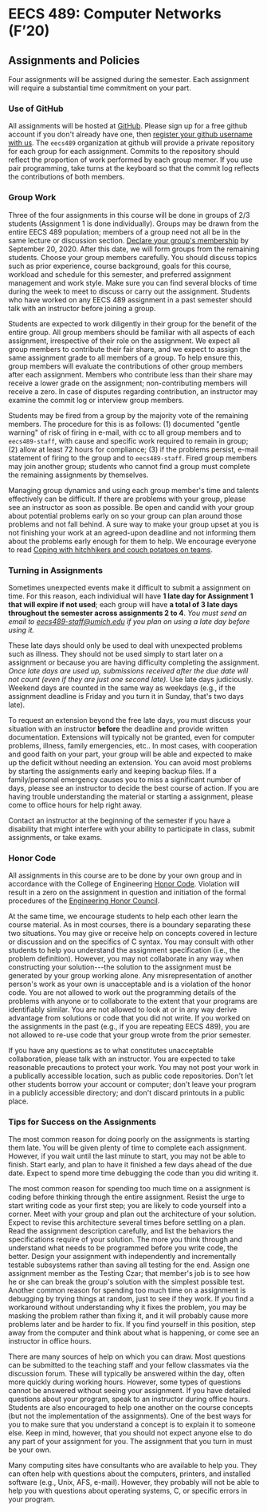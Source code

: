 # EECS 489: Computer Networks (F’20)

## Assignments and Policies

Four assignments will be assigned during the semester. 
Each assignment will require a substantial time commitment on your part.

### Use of GitHub
All assignments will be hosted at [GitHub](https://github.com/eecs489). 
Please sign up for a free github account if you don't already have one, then [register your github username with us](https://forms.gle/JQb6B37oPubnSxAS6). 
The `eecs489` organization at github will provide a private repository for each group for each assignment. 
Commits to the repository should reflect the proportion of work performed by each group memer. 
If you use pair programming, take turns at the keyboard so that the commit log reflects the contributions of both members.

### Group Work
Three of the four assignments in this course will be done in groups of 2/3 students (Assignment 1 is done individually). 
Groups may be drawn from the entire EECS 489 population; members of a group need not all be in the same lecture or discussion section. 
[Declare your group's membership](TBA) by September 20, 2020. 
After this date, we will form groups from the remaining students. 
Choose your group members carefully. 
You should discuss topics such as prior experience, course background, goals for this course, workload and schedule for this semester, and preferred assignment management and work style. 
Make sure you can find several blocks of time during the week to meet to discuss or carry out the assignment. 
Students who have worked on any EECS 489 assignment in a past semester should talk with an instructor before joining a group.

Students are expected to work diligently in their group for the benefit of the entire group. 
All group members should be familiar with all aspects of each assignment, irrespective of their role on the assignment. 
We expect all group members to contribute their fair share, and we expect to assign the same assignment grade to all members of a group. 
To help ensure this, group members will evaluate the contributions of other group members after each assignment. 
Members who contribute less than their share may receive a lower grade on the assignment; non-contributing members will receive a zero. 
In case of disputes regarding contribution, an instructor may examine the commit log or interview group members.

Students may be fired from a group by the majority vote of the remaining members. 
The procedure for this is as follows: 
(1) documented "gentle warning" of risk of firing in e-mail, with cc to all group members and to `eecs489-staff`, with cause and specific work required to remain in group; 
(2) allow at least 72 hours for compliance; 
(3) if the problems persist, e-mail statement of firing to the group and to `eecs489-staff`. 
Fired group members may join another group; students who cannot find a group must complete the remaining assignments by themselves.

Managing group dynamics and using each group member's time and talents effectively can be difficult. 
If there are problems with your group, please see an instructor as soon as possible. 
Be open and candid with your group about potential problems early on so your group can plan around those problems and not fall behind. 
A sure way to make your group upset at you is not finishing your work at an agreed-upon deadline and not informing them about the problems early enough for them to help. 
We encourage everyone to read [Coping with hitchhikers and couch potatoes on teams](http://web.eecs.umich.edu/~pmchen/eecs482/hitchhikers.html).

### Turning in Assignments
Sometimes unexpected events make it difficult to submit a assignment on time. 
For this reason, each individiual will have **1 late day for Assignment 1 that will expire if not used**; each group will have **a total of 3 late days throughout the semester across assignments 2 to 4**. 
*You must send an email to eecs489-staff@umich.edu if you plan on using a late day before using it.*

These late days should only be used to deal with unexpected problems such as illness. 
They should not be used simply to start later on a assignment or because you are having difficulty completing the assignment. 
*Once late days are used up, submissions received after the due date will not count (even if they are just one second late).* 
Use late days judiciously. 
Weekend days are counted in the same way as weekdays (e.g., if the assignment deadline is Friday and you turn it in Sunday, that's two days late).

To request an extension beyond the free late days, you must discuss your situation with an instructor **before** the deadline and provide written documentation. 
Extensions will typically not be granted, even for computer problems, illness, family emergencies, etc.. 
In most cases, with cooperation and good faith on your part, your group will be able and expected to make up the deficit without needing an extension. 
You can avoid most problems by starting the assignments early and keeping backup files. 
If a family/personal emergency causes you to miss a significant number of days, please see an instructor to decide the best course of action. 
If you are having trouble understanding the material or starting a assignment, please come to office hours for help right away.

Contact an instructor at the beginning of the semester if you have a disability that might interfere with your ability to participate in class, submit assignments, or take exams.

### Honor Code
All assignments in this course are to be done by your own group and in accordance with the College of Engineering [Honor Code](http://www.engin.umich.edu/students/honorcode/code). 
Violation will result in a zero on the assignment in question and initiation of the formal procedures of the [Engineering Honor Council](http://www.engin.umich.edu/students/honorcode).

At the same time, we encourage students to help each other learn the course material. 
As in most courses, there is a boundary separating these two situations. 
You may give or receive help on concepts covered in lecture or discussion and on the specifics of C syntax. 
You may consult with other students to help you understand the assignment specification (i.e., the problem definition). 
However, you may not collaborate in any way when constructing your solution---the solution to the assignment must be generated by your group working alone. 
Any misrepresentation of another person's work as your own is unacceptable and is a violation of the honor code. 
You are not allowed to work out the programming details of the problems with anyone or to collaborate to the extent that your programs are identifiably similar. 
You are not allowed to look at or in any way derive advantage from solutions or code that you did not write. 
If you worked on the assignments in the past (e.g., if you are repeating EECS 489), you are not allowed to re-use code that your group wrote from the prior semester.

If you have any questions as to what constitutes unacceptable collaboration, please talk with an instructor. 
You are expected to take reasonable precautions to protect your work. 
You may not post your work in a publically accessible location, such as public code repositories.
Don't let other students borrow your account or computer; don't leave your program in a publicly accessible directory; and don't discard printouts in a public place.

### Tips for Success on the Assignments
The most common reason for doing poorly on the assignments is starting them late. 
You will be given plenty of time to complete each assignment. 
However, if you wait until the last minute to start, you may not be able to finish. 
Start early, and plan to have it finished a few days ahead of the due date. 
Expect to spend more time debugging the code than you did writing it.

The most common reason for spending too much time on a assignment is coding before thinking through the entire assignment. 
Resist the urge to start writing code as your first step; you are likely to code yourself into a corner. 
Meet with your group and plan out the architecture of your solution. 
Expect to revise this architecture several times before settling on a plan. 
Read the assignment description carefully, and list the behaviors the specifications require of your solution. 
The more you think through and understand what needs to be programmed before you write code, the better. 
Design your assignment with independently and incrementally testable subsystems rather than saving all testing for the end. 
Assign one assignment member as the Testing Czar; that member's job is to see how he or she can break the group's solution with the simplest possible test. 
Another common reason for spending too much time on a assignment is debugging by trying things at random, just to see if they work. 
If you find a workaround without understanding why it fixes the problem, you may be masking the problem rather than fixing it, and it will probably cause more problems later and be harder to fix. 
If you find yourself in this position, step away from the computer and think about what is happening, or come see an instructor in office hours.

There are many sources of help on which you can draw. 
Most questions can be submitted to the teaching staff and your fellow classmates via the discussion forum. 
These will typically be answered within the day, often more quickly during working hours. 
However, some types of questions cannot be answered without seeing your assignment. 
If you have detailed questions about your program, speak to an instructor during office hours. 
Students are also encouraged to help one another on the course concepts (but not the implementation of the assignments). 
One of the best ways for you to make sure that you understand a concept is to explain it to someone else. 
Keep in mind, however, that you should not expect anyone else to do any part of your assignment for you. 
The assignment that you turn in must be your own.

Many computing sites have consultants who are available to help you. 
They can often help with questions about the computers, printers, and installed software (e.g., Unix, AFS, e-mail). 
However, they probably will not be able to help you with questions about operating systems, C, or specific errors in your program.
